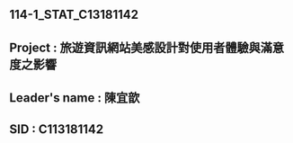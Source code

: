 ## 114-1_STAT_C13181142
## Project : 旅遊資訊網站美感設計對使用者體驗與滿意度之影響
## Leader's name : 陳宜歆
## SID : C113181142

